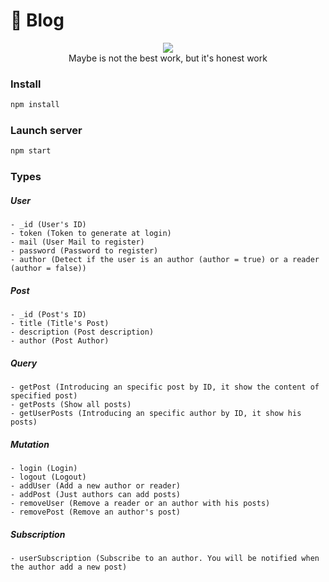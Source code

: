 # 📓 Blog

<p align="center">
  <img src="https://media.giphy.com/media/CiTLZWskt7Fu/source.gif"><br />
  Maybe is not the best work, but it's honest work
</p>



### Install
```js
npm install
```
### Launch server
```js
npm start
```
### Types
##### User
    - _id (User's ID)
    - token (Token to generate at login)
    - mail (User Mail to register)
    - password (Password to register)
    - author (Detect if the user is an author (author = true) or a reader (author = false))
##### Post
    - _id (Post's ID)
    - title (Title's Post)
    - description (Post description)
    - author (Post Author)
##### Query
    - getPost (Introducing an specific post by ID, it show the content of specified post)
    - getPosts (Show all posts)
    - getUserPosts (Introducing an specific author by ID, it show his posts)
##### Mutation
    - login (Login)
    - logout (Logout)
    - addUser (Add a new author or reader)
    - addPost (Just authors can add posts)
    - removeUser (Remove a reader or an author with his posts)
    - removePost (Remove an author's post)
##### Subscription
    - userSubscription (Subscribe to an author. You will be notified when the author add a new post)